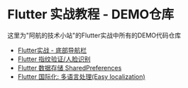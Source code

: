 # Flutter 实战教程 - DEMO仓库
这里为"阿航的技术小站"的Flutter实战中所有的DEMO代码仓库

- [Flutter实战 - 底部导航栏](https://blog.bugcatt.com/archives/76)
- [Flutter 指纹验证/人脸识别](https://blog.bugcatt.com/archives/6)
- [Flutter 数据存储 SharedPreferences](https://blog.bugcatt.com/archives/165)
- [Flutter 国际化: 多语言处理(Easy localization)](https://blog.bugcatt.com/?p=847)

